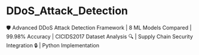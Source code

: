 # DDoS_Attack_Detection
🛡️ Advanced DDoS Attack Detection Framework | 8 ML Models Compared | 99.98% Accuracy | CICIDS2017 Dataset Analysis 🔍 | Supply Chain Security Integration 🔒 | Python Implementation
